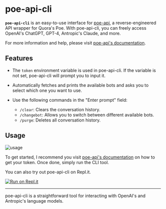 # poe-api-cli

<b>`poe-api-cli`</b> is an easy-to-use interface for [poe-api](https://github.com/ading2210/poe-api), a reverse-engineered API wrapper for Quora's Poe. With poe-api-cli, you can freely access OpenAI's ChatGPT, GPT-4, Antropic's Claude, and more.

For more information and help, please visit [poe-api's documentation](https://github.com/ading2210/poe-api#python-poe-api).

## Features

- The `token` environment variable is used in poe-api-cli. If the variable is not set, poe-api-cli will prompt you to input it.
- Automatically fetches and prints the available bots and asks you to select which one you want to use.
- Use the following commands in the "Enter prompt" field:

    - `/clear`: Clears the conversation history.
    - `/changebot`: Allows you to switch between different available bots.
    - `/purge`: Deletes all conversation history.

## Usage

![usage](https://user-images.githubusercontent.com/54255074/236327161-475d07c4-c654-4ef7-a360-268d2685590a.gif)

To get started, I recommend you visit [poe-api's documentation](https://github.com/ading2210/poe-api#finding-your-token) on how to get your token. Once done, simply run the CLI tool.

You can also try out poe-api-cli on Repl.it.

[![Run on Repl.it](https://replit.com/badge/github/riolubruh/poe-api-cli)](https://replit.com/new/github/riolubruh/poe-api-cli)

---

poe-api-cli is a straightforward tool for interacting with OpenAI's and Antropic's language models.
